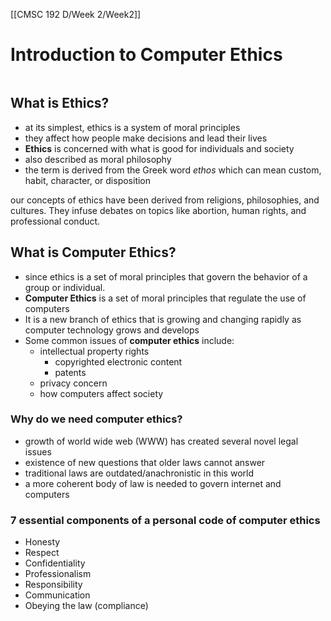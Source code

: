 [[CMSC 192 D/Week 2/Week2]]
# Introduction to Computer Ethics
```toc
```

## What is Ethics?
- at its simplest, ethics is a system of moral principles
- they affect how people make decisions and lead their lives
- **Ethics** is concerned with what is good for individuals and society
- also described as moral philosophy
- the term is derived from the Greek word *ethos* which can mean custom, habit, character, or disposition

our concepts of ethics have been derived from religions, philosophies, and cultures.
They infuse debates on topics like abortion, human rights, and professional conduct.


## What is Computer Ethics?
- since ethics is a set of moral principles that govern the behavior of a group or individual.
- **Computer Ethics** is a set of moral principles that regulate the use of computers
- It is a new branch of ethics that is growing and changing rapidly as computer technology grows and develops
- Some common issues of **computer ethics** include:
	- intellectual property rights
		- copyrighted electronic content
		- patents
	- privacy concern
	- how computers affect society

### Why do we need computer ethics?
- growth of world wide web (WWW) has created several novel legal issues
- existence of new questions that older laws cannot answer
- traditional laws are outdated/anachronistic in this world
- a more coherent body of law is needed to govern internet and computers

### 7 essential components of a personal code of computer ethics
- Honesty 
- Respect
- Confidentiality
- Professionalism
- Responsibility
- Communication
- Obeying the law (compliance)
